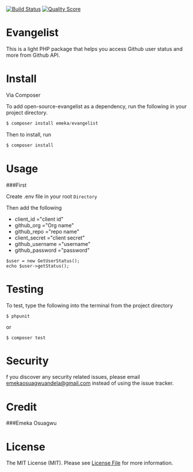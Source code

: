 
[![Build Status](https://travis-ci.org/andela-eosuagwu/Evangelist.svg?branch=master)](https://travis-ci.org/andela-eosuagwu/Evangelist)
[![Quality Score](https://img.shields.io/scrutinizer/g/andela-eosuagwu/Evangelist.svg?style=flat-square)](https://scrutinizer-ci.com/g/andela-eosuagwu/Evangelist)

# Evangelist
This is a light PHP package that helps you access Github user status and more from Github API.

# Install
Via Composer

To add open-source-evangelist as a dependency, run the following in your project directory.

```php
$ composer install emeka/evangelist
```
Then to install, run

```php
$ composer install 
```

# Usage

###First

Create .env file in your root `Directory`

Then add the following

* client_id         ="client id"
* github_org        ="Org name"
* github_repo       ="repo name"
* client_secret     ="client secret"
* github_username   ="username"
* github_password   ="password"



```
$user = new GetUserStatus();
echo $user->getStatus();
```
# Testing
To test, type the following into the terminal from the project directory

```
$ phpunit
```
or
```
$ composer test
```
# Security
f you discover any security related issues, please email <a href = "emekaosuagwuandela@gmail.com">emekaosuagwuandela@gmail.com</a> instead of using the issue tracker.

# Credit
###Emeka Osuagwu
# License
The MIT License (MIT). Please see <a href = "LICENSE.md">License File</a> for more information.
